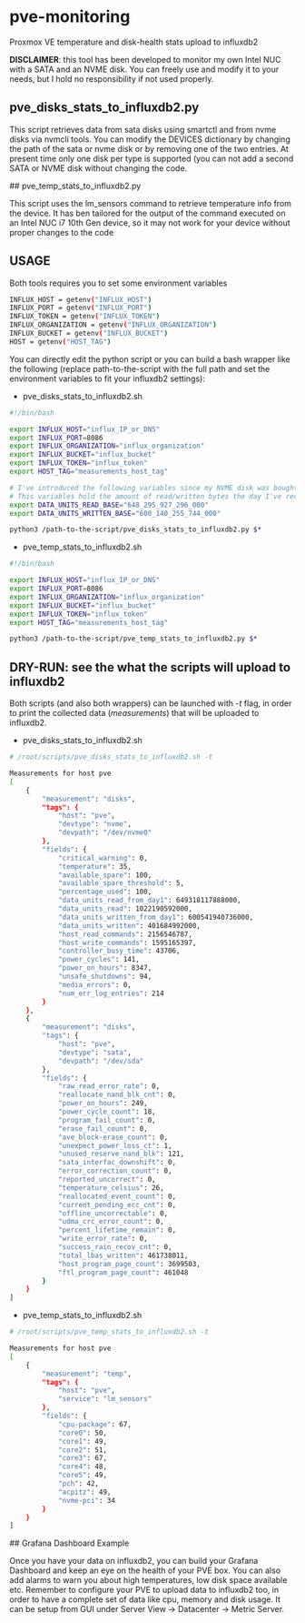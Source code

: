 # pve-monitoring
Proxmox VE temperature and disk-health stats upload to influxdb2

**DISCLAIMER**: this tool has been developed to monitor my own Intel NUC with a SATA and an NVME disk. You can freely use and modify it to your needs, but I hold no responsibility if not used properly. 

## pve_disks_stats_to_influxdb2.py

This script retrieves data from sata disks using smartctl and from nvme disks via nvmcli tools.
You can modify the DEVICES dictionary by changing the path of the sata or nvme disk or by removing one of the two entries.
At present time only one disk per type is supported (you can not add a second SATA or NVME disk without changing the code.

## pve_temp_stats_to_influxdb2.py

This script uses the lm_sensors command to retrieve temperature info from the device. It has ben tailored for the output of the command executed on an Intel NUC i7 10th Gen device, so it may not work for your device without proper changes to the code

## USAGE

Both tools requires you to set some environment variables 

```bash
INFLUX_HOST = getenv("INFLUX_HOST")
INFLUX_PORT = getenv("INFLUX_PORT")
INFLUX_TOKEN = getenv("INFLUX_TOKEN")
INFLUX_ORGANIZATION = getenv("INFLUX_ORGANIZATION")
INFLUX_BUCKET = getenv("INFLUX_BUCKET")
HOST = getenv("HOST_TAG")
```

You can directly edit the python script or you can build a bash wrapper like the following 
(replace path-to-the-script with the full path and set the environment variables to fit your influxdb2 settings):

- pve_disks_stats_to_influxdb2.sh

```bash
#!/bin/bash

export INFLUX_HOST="influx_IP_or_DNS"
export INFLUX_PORT=8086
export INFLUX_ORGANIZATION="influx_organization"
export INFLUX_BUCKET="influx_bucket"
export INFLUX_TOKEN="influx_token"
export HOST_TAG="measurements_host_tag"

# I've introduced the following variables since my NVME disk was bought from another person and had a lot of read/written TBs
# This variables hold the amount of read/written bytes the day I've received it, so I can know the amount of data read/written by myself.
export DATA_UNITS_READ_BASE="648_295_927_296_000"
export DATA_UNITS_WRITTEN_BASE="600_140_255_744_000"

python3 /path-to-the-script/pve_disks_stats_to_influxdb2.py $*
```

- pve_temp_stats_to_influxdb2.sh

```bash
#!/bin/bash

export INFLUX_HOST="influx_IP_or_DNS"
export INFLUX_PORT=8086
export INFLUX_ORGANIZATION="influx_organization"
export INFLUX_BUCKET="influx_bucket"
export INFLUX_TOKEN="influx_token"
export HOST_TAG="measurements_host_tag"

python3 /path-to-the-script/pve_temp_stats_to_influxdb2.py $*
```

## DRY-RUN: see the what the scripts will upload to influxdb2

Both scripts (and also both wrappers) can be launched with *-t* flag, in order to print the collected data (*measurements*) 
that will be uploaded to influxdb2.

- pve_disks_stats_to_influxdb2.sh

```bash
# /root/scripts/pve_disks_stats_to_influxdb2.sh -t

Measurements for host pve
[
    {
        "measurement": "disks",
        "tags": {
            "host": "pve",
            "devtype": "nvme",
            "devpath": "/dev/nvme0"
        },
        "fields": {
            "critical_warning": 0,
            "temperature": 35,
            "available_spare": 100,
            "available_spare_threshold": 5,
            "percentage_used": 100,
            "data_units_read_from_day1": 649318117888000,
            "data_units_read": 1022190592000,
            "data_units_written_from_day1": 600541940736000,
            "data_units_written": 401684992000,
            "host_read_commands": 2156546787,
            "host_write_commands": 1595165397,
            "controller_busy_time": 43706,
            "power_cycles": 141,
            "power_on_hours": 8347,
            "unsafe_shutdowns": 94,
            "media_errors": 0,
            "num_err_log_entries": 214
        }
    },
    {
        "measurement": "disks",
        "tags": {
            "host": "pve",
            "devtype": "sata",
            "devpath": "/dev/sda"
        },
        "fields": {
            "raw_read_error_rate": 0,
            "reallocate_nand_blk_cnt": 0,
            "power_on_hours": 249,
            "power_cycle_count": 18,
            "program_fail_count": 0,
            "erase_fail_count": 0,
            "ave_block-erase_count": 0,
            "unexpect_power_loss_ct": 1,
            "unused_reserve_nand_blk": 121,
            "sata_interfac_downshift": 0,
            "error_correction_count": 0,
            "reported_uncorrect": 0,
            "temperature_celsius": 26,
            "reallocated_event_count": 0,
            "current_pending_ecc_cnt": 0,
            "offline_uncorrectable": 0,
            "udma_crc_error_count": 0,
            "percent_lifetime_remain": 0,
            "write_error_rate": 0,
            "success_rain_recov_cnt": 0,
            "total_lbas_written": 461738011,
            "host_program_page_count": 3699503,
            "ftl_program_page_count": 461048
        }
    }
]
```

- pve_temp_stats_to_influxdb2.sh

```bash
# /root/scripts/pve_temp_stats_to_influxdb2.sh -t

Measurements for host pve
[
    {
        "measurement": "temp",
        "tags": {
            "host": "pve",
            "service": "lm_sensors"
        },
        "fields": {
            "cpu-package": 67,
            "core0": 50,
            "core1": 49,
            "core2": 51,
            "core3": 67,
            "core4": 48,
            "core5": 49,
            "pch": 42,
            "acpitz": 49,
            "nvme-pci": 34
        }
    }
]
```

## Grafana Dashboard Example

Once you have your data on influxdb2, you can build your Grafana Dashboard and keep an eye on the health of your PVE box. 
You can also add alarms to warn you about high temperatures, low disk space available etc. Remember to configure your
PVE to upload data to influxdb2 too, in order to have a complete set of data like cpu, memory and disk usage. It can
be setup from GUI under Server View -> Datacenter -> Metric Server.

